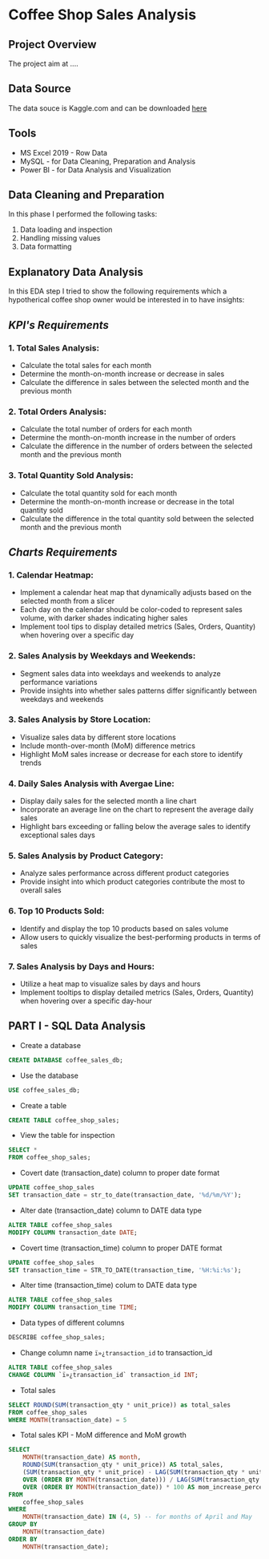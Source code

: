 # Coffee Shop Sales Analysis 
## Project Overview
The project aim at ....
## Data Source
The data souce is Kaggle.com and can be downloaded [here](https://www.kaggle.com/datasets/ahmedabbas757/coffee-sales)
## Tools 
- MS Excel 2019 - Row Data 
- MySQL - for Data Cleaning, Preparation and Analysis
- Power BI - for Data Analysis and Visualization 
## Data Cleaning and Preparation
In this phase I performed the following tasks:
1. Data loading and inspection
2. Handling missing values
3. Data formatting
## Explanatory Data Analysis
In this EDA step I tried to show the following requirements which a hypotherical coffee shop owner would be interested in to have insights:
## *KPI's Requirements*
### 1. Total Sales Analysis:
- Calculate the total sales for each month
- Determine the month-on-month increase or decrease in sales
- Calculate the difference in sales between the selected month and the previous month
### 2. Total Orders Analysis:
- Calculate the total number of orders for each month
- Determine the month-on-month increase in the number of orders
- Calculate the difference in the number of orders between the selected month and the previous month
### 3. Total Quantity Sold Analysis:
- Calculate the total quantity sold for each month
- Determine the month-on-month increase or decrease in the total quantity sold
- Calculate the difference in the total quantity sold between the selected month and the previous month
## *Charts Requirements*
### 1. Calendar Heatmap:
- Implement a calendar heat map that dynamically adjusts based on the selected month from a slicer
- Each day on the calendar should be color-coded to represent sales volume, with darker shades indicating higher sales
- Implement tool tips to display detailed metrics (Sales, Orders, Quantity) when hovering over a specific day
### 2. Sales Analysis by Weekdays and Weekends:
- Segment sales data into weekdays and weekends to analyze performance variations
- Provide insights into whether sales patterns differ significantly between weekdays and weekends
### 3. Sales Analysis by Store Location:
- Visualize sales data by different store locations
- Include month-over-month (MoM) difference metrics
- Highlight MoM sales increase or decrease for each store to identify trends
### 4. Daily Sales Analysis with Avergae Line:
- Display daily sales for the selected month a line chart
- Incorporate an average line on the chart to represent the average daily sales
- Highlight bars exceeding or falling below the average sales to identify exceptional sales days
### 5. Sales Analysis by Product Category:
- Analyze sales performance across different product categories
- Provide insight into which product categories contribute the most to overall sales
### 6. Top 10 Products Sold:
- Identify and display the top 10 products based on sales volume
- Allow users to quickly visualize the best-performing products in terms of sales
### 7. Sales Analysis by Days and Hours:
- Utilize a heat map to visualize sales by days and hours
- Implement tooltips to display detailed metrics (Sales, Orders, Quantity) when hovering over a specific day-hour
## PART I - SQL Data Analysis
- Create a database
```sql
CREATE DATABASE coffee_sales_db;
```
- Use the database
```sql
USE coffee_sales_db;
```
- Create a table
```sql
CREATE TABLE coffee_shop_sales;
```
- View the table for inspection
```sql
SELECT *
FROM coffee_shop_sales;
```
- Covert date (transaction_date) column to proper date format
```sql
UPDATE coffee_shop_sales
SET transaction_date = str_to_date(transaction_date, '%d/%m/%Y');
```
- Alter date (transaction_date) column to DATE data type
```sql
ALTER TABLE coffee_shop_sales
MODIFY COLUMN transaction_date DATE;
```
- Covert time (transaction_time)  column to proper DATE format
```sql
UPDATE coffee_shop_sales
SET transaction_time = STR_TO_DATE(transaction_time, '%H:%i:%s');
```
- Alter time (transaction_time) colum to DATE data type
```sql
ALTER TABLE coffee_shop_sales
MODIFY COLUMN transaction_time TIME;
```
- Data types of different columns
```sql
DESCRIBE coffee_shop_sales;
```
- Change column name `ï»¿transaction_id` to transaction_id
```sql
ALTER TABLE coffee_shop_sales
CHANGE COLUMN `ï»¿transaction_id` transaction_id INT;
```
- Total sales
```sql
SELECT ROUND(SUM(transaction_qty * unit_price)) as total_sales 
FROM coffee_shop_sales 
WHERE MONTH(transaction_date) = 5
```
- Total sales KPI - MoM difference and MoM growth
```sql
SELECT 
    MONTH(transaction_date) AS month,
    ROUND(SUM(transaction_qty * unit_price)) AS total_sales,
    (SUM(transaction_qty * unit_price) - LAG(SUM(transaction_qty * unit_price), 1)
    OVER (ORDER BY MONTH(transaction_date))) / LAG(SUM(transaction_qty * unit_price), 1) 
    OVER (ORDER BY MONTH(transaction_date)) * 100 AS mom_increase_percentage
FROM 
    coffee_shop_sales
WHERE 
    MONTH(transaction_date) IN (4, 5) -- for months of April and May
GROUP BY 
    MONTH(transaction_date)
ORDER BY 
    MONTH(transaction_date);
```

 




